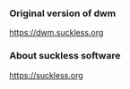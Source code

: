 ### Original version of dwm
<https://dwm.suckless.org>
### About suckless software
<https://suckless.org>

